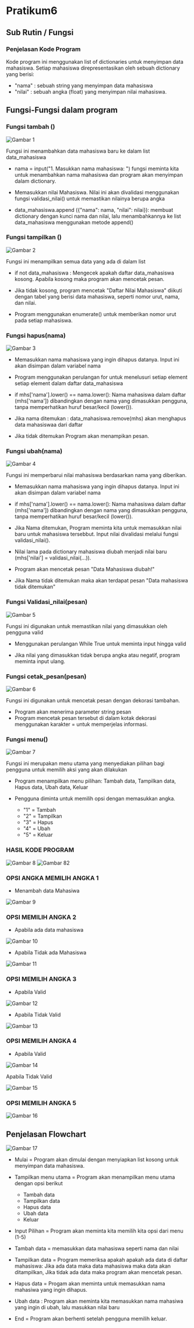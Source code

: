 # Pratikum6
## Sub Rutin / Fungsi 

### Penjelasan Kode Program 
Kode program ini menggunakan list of dictionaries untuk menyimpan data mahasiswa. Setiap mahasiswa direpresentasikan oleh sebuah dictionary yang berisi: 
- "nama" : sebuah string yang menyimpan data mahasiswa
- "nilai" : sebuah angka (float) yang menyimpan nilai mahasiswa. 

## Fungsi-Fungsi dalam program 

### Fungsi tambah ()

![Gambar 1](SS/ss1.png)

Fungsi ini menambahkan data mahasiswa baru ke dalam list data_mahasiswa 
- nama = input("1. Masukkan nama mahasiswa: ") fungsi  meminta kita untuk menambahkan nama mahasiswa dan program akan menyimpan dalam dictionary. 

- Memasukkan nilai Mahasiswa. Nilai ini akan divalidasi menggunakan fungsi validasi_nilai() untuk memastikan nilainya berupa angka 

- data_mahasiswa.append ({"nama": nama, "nilai": nilai}): membuat dictionary dengan kunci nama dan nilai, lalu menambahkannya ke list data_mahasiswa menggunakan metode append()

### Fungsi tampilkan ()

![Gambar 2](SS/ss2.png)

Fungsi ini menampilkan semua data yang ada di dalam list 
- if not data_mahasiswa : Mengecek apakah daftar data_mahasiswa kosong. Apabila kosong maka program akan mencetak pesan. 

- Jika tidak kosong, program mencetak "Daftar Nilai Mahasiswa" diikuti dengan tabel yang berisi data mahasiswa, seperti nomor urut, nama, dan nilai.

- Program menggunakan enumerate() untuk memberikan nomor urut pada setiap mahasiswa. 

### Fungsi hapus(nama)

![Gambar 3](SS/ss3.png)

- Memasukkan nama mahasiswa yang ingin dihapus datanya. Input ini akan disimpan dalam variabel nama 

- Program menggunakan perulangan for untuk menelusuri setiap element setiap element dalam daftar data_mahasiswa

- if mhs['nama'].lower() == nama.lower(): Nama mahasiswa dalam daftar (mhs['nama']) dibandingkan dengan nama yang dimasukkan pengguna, tanpa memperhatikan huruf besar/kecil (lower()).

- Jika nama ditemukan : data_mahasiswa.remove(mhs) akan menghapus data mahasiswaa dari daftar

- Jika tidak ditemukan Program akan menampikan pesan. 

### Fungsi ubah(nama)

![Gambar 4](SS/ss4.png)

Fungsi ini memperbarui nilai mahasiswa berdasarkan nama yang diberikan. 

- Memasukkan nama mahasiswa yang ingin dihapus datanya. Input ini akan disimpan dalam variabel nama 

- if mhs['nama'].lower() == nama.lower(): Nama mahasiswa dalam daftar (mhs['nama']) dibandingkan dengan nama yang dimasukkan pengguna, tanpa memperhatikan huruf besar/kecil (lower()).

- Jika Nama ditemukan, Program meminta kita untuk memasukkan nilai baru untuk mahasiswa tersebbut. Input nilai divalidasi melalui fungsi validasi_nilai(). 

- Nilai lama pada dictionary mahasiswa diubah menjadi nilai baru (mhs['nilai'] = validasi_nilai(...)).

- Program akan mencetak pesan "Data Mahasiswa diubah!"

- Jika Nama tidak ditemukan maka akan terdapat pesan "Data mahasiswa tidak ditemukan"  

### Fungsi Validasi_nilai(pesan)

![Gambar 5](SS/ss5.png)

Fungsi ini digunakan untuk memastikan nilai yang dimasukkan oleh pengguna valid

- Menggunakan perulangan While True untuk meminta input hingga valid

- Jika nilai yang dimasukkan tidak berupa angka atau negatif, program meminta input ulang.

### Fungsi cetak_pesan(pesan)

![Gambar 6](SS/ss6.png)

Fungsi ini digunakan untuk mencetak pesan dengan dekorasi tambahan.

- Program akan menerima parameter string pesan
- Program mencetak pesan tersebut di dalam kotak dekorasi menggunakan karakter = untuk memperjelas informasi.

### Fungsi menu()

![Gambar 7](SS/ss7.png)

Fungsi ini merupakan menu utama yang menyediakan pilihan bagi pengguna untuk memilih aksi yang akan dilakukan 

- Program menampilkan menu pilihan: Tambah data, Tampilkan data, Hapus data, Ubah data, Keluar

- Pengguna diminta untuk memilih opsi dengan memasukkan angka. 

    - "1" = Tambah 
    - "2" = Tampilkan 
    - "3" = Hapus 
    - "4" = Ubah 
    - "5" = Keluar 


### HASIL KODE PROGRAM 

![Gambar 8](SS/ss8.png)
![Gambar 82](SS/ss82.png)

### OPSI ANGKA MEMILIH ANGKA 1
- Menambah data Mahasiwa

![Gambar 9](SS/ss9.png)

### OPSI MEMILIH ANGKA 2 

- Apabila ada data mahasiswa 

![Gambar 10](SS/ss10.png)

- Apabila Tidak ada Mahasiswa 

![Gambar 11](SS/ss11.png)

### OPSI MEMILIH ANGKA 3 
- Apabila Valid 

![Gambar 12](SS/ss12.png)

- Apabila Tidak Valid 

![Gambar 13](SS/ss13.png)

### OPSI MEMILIH ANGKA 4 
- Apabila Valid

![Gambar 14](SS/ss14.png)

Apabila Tidak Valid 

![Gambar 15](SS/ss15.png)

### OPSI MEMILIH ANGKA 5

![Gambar 16](SS/ss16.png)

## Penjelasan Flowchart 

![Gambar 17](SS/ss17.png)

- Mulai = Program akan dimulai dengan menyiapkan list kosong untuk menyimpan data mahasiswa. 

- Tampilkan menu utama = Program akan menampilkan menu utama dengan opsi berikut 
    - Tambah data 
    - Tampilkan data 
    - Hapus data
    - Ubah data
    - Keluar 

- Input Pilihan = Program akan meminta kita memilih kita opsi dari menu (1-5)

- Tambah data = memasukkan data mahasiswa seperti nama dan nilai 

- Tampilkan data = Program memeriksa apakah apakah ada data di daftar mahasiswa: Jika ada data maka data mahasiswa maka data akan ditampilkan, Jika tidak ada data maka program akan mencetak pesan. 

- Hapus data = Progam akan meminta untuk memasukkan nama mahasiwa yang ingin dihapus. 

- Ubah data : Program akan meminta kita memasukkan nama mahasiwa yang ingin di ubah, lalu masukkan nilai baru 

- End = Program akan berhenti setelah pengguna memilih keluar. 

